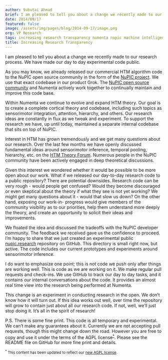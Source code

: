 ```yaml
---
author: Subutai Ahmad
brief: I am pleased to tell you about a change we recently made to our research process. We have made our day to day experimental code public. We've already released our commercial HTM algorithm code to the
date: 2014/09/17
featured: false
image: /assets/img/pages/blog/2014-09-17/image.png
org: VP Research
tags: increasing research transparency numenta nupic machine intelligence
title: Increasing Research Transparency
---
```


I am pleased to tell you about a change we recently made to our research
process. We have made our day to day experimental code public.

As you may know, we already released our commercial HTM algorithm code to the
NuPIC open source community in the form of the
[NuPIC project](http://numenta.org). We use that exact codebase in our product
Grok. The [NuPIC open source community](http://numenta.org/community.html) and
Numenta actively work together to continually maintain and improve this code
base.

Within Numenta we continue to evolve and expand HTM theory. Our goal is to
create a complete cortical theory and codebase, including such topics as
sensorimotor integration, attention, hierarchy, and others. Our research ideas
are constantly in flux as we tweak and experiment. To support the research we
have, up until today, maintained a separate internal codebase that sits on top
of NuPIC.

Interest in HTM has grown tremendously and we get many questions about our
research. Over the last few months we have openly discussed fundamental ideas
around sensorimotor inference, temporal pooling, hierarchy, etc. on the
[HTM Theory Forum](https://discourse.numenta.org/c/htm-theory).
Numerous people in the NuPIC community have been actively engaged in deep
theoretical discussions.

Given this interest we wondered whether it would be possible to be more open
about our work. What if we released our day-to-day research code to a public
repository? There are potential downsides. Research code can be very rough -
would people get confused? Would they become discouraged or even skeptical about
the theory if what they see is not yet working? We might get many questions
about it - would that slow us down? On the other hand, exposing our work-in-
progress would give members of the community visibility as to our priorities,
help them understand more deeply the theory, and create an opportunity to
solicit their ideas and improvements.

We floated the idea and discussed the tradeoffs with the NuPIC developer
community. The feedback we received gave us the confidence to proceed. I’m
happy to share that we just created an experimental public
[nupic.research](https://github.com/numenta/nupic.research) repository on
GitHub. This directory is small right now, but active. The code includes our
current prototypes and experiments around sensorimotor inference.

I do want to emphasize one point; this is not code we push only after things are
working well. This is code as we are working on it. We make regular pull
requests and check-ins. We use GitHub to track our day to day tasks, and it
contains our internal conversations about the code. It provides an almost real
time view into the research being performed at Numenta.

This change is an experiment in conducting research in the open. We don’t know
how it will turn out. If this idea works out well, over time the repository will
grow to contain just about all our research code. If not, well, we’ll just stop
doing it. It’s all in the spirit of research!

P.S. There is some fine print. This code is all temporary and experimental. We
can’t make any guarantees about it. Currently we are not accepting pull
requests, though this might change down the road. However you are free to copy
and use it under the terms of the AGPL license<sup><a href="#agpl">*</a></sup>. Please see the README file on
GitHub for more fine print and details.

<small id="agpl" class="disclaimer"><sup>*</sup> This content has been updated to reflect our <a href="http://numenta.org/blog/2015/08/17/licensing-update.html">new AGPL license</a>.</small>

